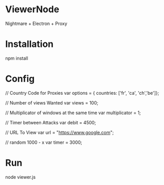 # ViewerNode
Nightmare + Electron + Proxy

# Installation 
npm install 

# Config 

// Country Code for Proxies 
var options = { countries: ['fr', 'ca', 'ch','be']}; 

// Number of views Wanted
var views = 100; 

// Multiplicator of windows at the same time
var multiplicator = 1; 

// Timer between Attacks
var debit = 4500;

// URL To View
var url = "https://www.google.com";

// random 1000 - x
var timer = 3000;


# Run 
node viewer.js
